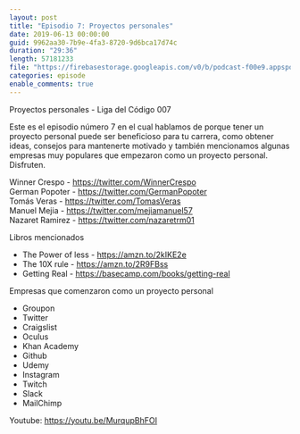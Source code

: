 ```yaml
---
layout: post
title: "Episodio 7: Proyectos personales"
date: 2019-06-13 00:00:00
guid: 9962aa30-7b9e-4fa3-8720-9d6bca17d74c
duration: "29:36"
length: 57181233
file: "https://firebasestorage.googleapis.com/v0/b/podcast-f00e9.appspot.com/o/2019-06-13-proyectos-personales.mp3?alt=media&amp;token=271cee16-c5e6-4906-926a-00664493b836"
categories: episode
enable_comments: true
---
```


Proyectos personales - Liga del Código 007

Este es el episodio número 7 en el cual hablamos de porque tener un proyecto personal puede ser beneficioso para tu carrera, como obtener ideas, consejos para mantenerte motivado y también mencionamos algunas empresas muy populares que empezaron como un proyecto personal.
Disfruten.

Winner Crespo - https://twitter.com/WinnerCrespo
<br/>German Popoter - https://twitter.com/GermanPopoter
<br/>Tomás Veras - https://twitter.com/TomasVeras
<br/>Manuel Mejia - https://twitter.com/mejiamanuel57
<br/>Nazaret Ramirez - https://twitter.com/nazaretrm01

Libros mencionados
- The Power of less - https://amzn.to/2kIKE2e
- The 10X rule - https://amzn.to/2R9FBss
- Getting Real - https://basecamp.com/books/getting-real

Empresas que comenzaron como un proyecto personal
- Groupon
- Twitter
- Craigslist
- Oculus
- Khan Academy
- Github
-  Udemy
- Instagram
- Twitch
- Slack
- MailChimp

Youtube: https://youtu.be/MurqupBhFOI
